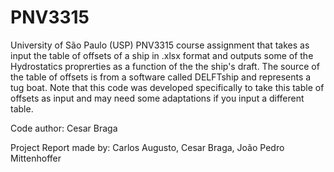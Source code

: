 # PNV3315
University of São Paulo (USP) PNV3315 course assignment that takes as input the table of offsets of a ship in .xlsx format and outputs some of the Hydrostatics proprerties as a function of the the ship's draft. The source of the table of offsets is from a software called DELFTship and represents a tug boat. Note that this code was developed specifically to take this table of offsets as input and may need some adaptations if you input a different table.

Code author: Cesar Braga

Project Report made by: Carlos Augusto, Cesar Braga, João Pedro Mittenhoffer
